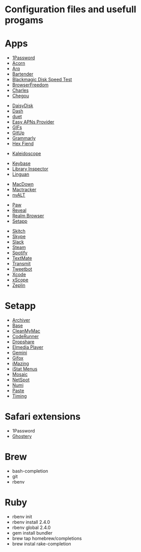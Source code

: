 # Configuration files and usefull progams

# Apps

- [1Password](https://agilebits.com/onepassword)
- [Acorn](http://flyingmeat.com/acorn/)
- [Arq](https://www.arqbackup.com)
- [Bartender](https://www.macbartender.com)
- [Blackmagic Disk Speed Test](https://itunes.apple.com/br/app/blackmagic-disk-speed-test/id425264550?l=en&mt=12)
- [BrowserFreedom](https://getbrowserfreedom.com)
- [Charles](http://www.charlesproxy.com)
- [Chegou](https://itunes.apple.com/br/app/chegou/id793991304?l=en&mt=12)
<!-- - [Color Oracle](http://colororacle.org) -->
- [DaisyDisk](https://daisydiskapp.com)
- [Dash](https://kapeli.com/dash)
- [duet](http://www.duetdisplay.com)
- [Easy APNs Provider](https://itunes.apple.com/br/app/easy-apns-provider-push-notification/id989622350?l=en&mt=12)
- [GIFs](https://itunes.apple.com/br/app/gifs/id961850017?l=en&mt=12)
- [GitUp](http://gitup.co)
- [Grammarly](https://grammarly.com)
- [Hex Fiend](http://ridiculousfish.com/hexfiend/)
<!-- - [iStumbler](https://istumbler.net) -->
- [Kaleidoscope](http://www.kaleidoscopeapp.com)
<!-- - [Knock](http://www.knocktounlock.com) -->
- [Keybase](https://keybase.io)
- [Library Inspector](https://itunes.apple.com/br/app/library-inspector/id431808420?l=en&mt=12)
- [Linguan](http://linguanapp.com)
<!-- - [MPlayerX](http://mplayerx.org) -->
- [MacDown](http://macdown.uranusjr.com)
- [Mactracker](http://mactracker.ca)
- [nvALT](http://brettterpstra.com/projects/nvalt/)
<!-- - [Objective-Clean](http://objclean.com) -->
<!-- - [PasteBot](http://tapbots.com/pastebot/beta/) -->
- [Paw](https://paw.cloud)
- [Reveal](http://revealapp.com)
- [Realm Browser](https://itunes.apple.com/br/app/realm-browser/id1007457278?l=en&mt=12)
- [Setapp](https://setapp.com)
<!-- - [SimPholders2](https://simpholders.com) -->
- [Skitch](https://evernote.com/skitch/)
- [Skype](http://www.skype.com/en/)
- [Slack](https://slack.com)
- [Steam](https://steamcommunity.com)
- [Spotify](http://spotify.com)
- [TextMate](https://macromates.com)
- [Transmit](https://panic.com/transmit/)
- [Tweetbot](http://tapbots.com/tweetbot/)
- [Xcode](https://itunes.apple.com/br/app/xcode/id497799835?l=en&mt=12)
- [xScope](http://xscopeapp.com)
- [Zeplin](https://zeplin.io)

# Setapp

- [Archiver](http://archiverapp.com)
- [Base](https://menial.co.uk/base/)
- [CleanMyMac](http://macpaw.com/cleanmymac)
- [CodeRunner](https://coderunnerapp.com)
- [Dropshare](https://dropshare.cloud)
- [Elmedia Player](https://mac.eltima.com/media-player.html)
- [Gemini](https://macpaw.com/gemini)
- [Gifox](http://gifox.io)
- [iMazing](https://imazing.com)
- [iStat Menus](https://bjango.com/mac/istatmenus/)
- [Mosaic](https://lightpillar.com/mosaic.html)
- [NetSpot](https://www.netspotapp.com)
- [Numi](http://numi.io)
- [Paste](http://pasteapp.me)
- [Timing](http://timingapp.com)

# Safari extensions

- 1Password
- [Ghostery](https://www.ghostery.com/en/)

# Brew

- bash-completion
- git
- rbenv

# Ruby

- rbenv init
- rbenv install 2.4.0
- rbenv global 2.4.0
- gem install bundler
- brew tap homebrew/completions
- brew instal rake-completion



